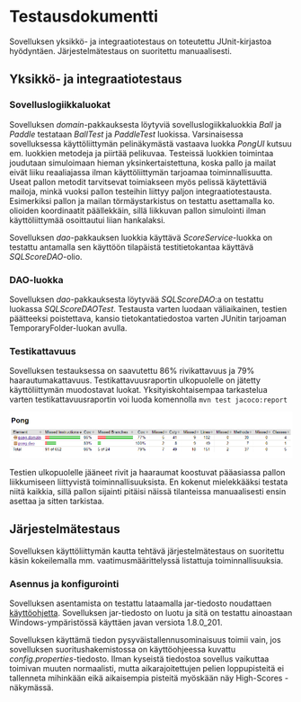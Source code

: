 # Testausdokumentti

Sovelluksen yksikkö- ja integraatiotestaus on toteutettu JUnit-kirjastoa hyödyntäen. Järjestelmätestaus on suoritettu manuaalisesti.

## Yksikkö- ja integraatiotestaus

### Sovelluslogiikkaluokat

Sovelluksen *domain*-pakkauksesta löytyviä sovelluslogiikkaluokkia *Ball* ja *Paddle* testataan *BallTest* ja *PaddleTest* luokissa. Varsinaisessa sovelluksessa käyttöliittymän pelinäkymästä vastaava luokka *PongUI* kutsuu em. luokkien metodeja ja piirtää pelikuvaa. Testeissä luokkien toimintaa joudutaan simuloimaan hieman yksinkertaistettuna, koska pallo ja mailat eivät liiku reaaliajassa ilman käyttöliittymän tarjoamaa toiminnallisuutta. Useat pallon metodit tarvitsevat toimiakseen myös pelissä käytettäviä mailoja, minkä vuoksi pallon testeihin liittyy paljon integraatiotestausta. Esimerkiksi pallon ja mailan törmäystarkistus on testattu asettamalla ko. olioiden koordinaatit päällekkäin, sillä liikkuvan pallon simulointi ilman käyttöliittymää osoittautui liian hankalaksi.

Sovelluksen *dao*-pakkauksen luokkia käyttävä *ScoreService*-luokka on testattu antamalla sen käyttöön tilapäistä testitietokantaa käyttävä *SQLScoreDAO*-olio.

### DAO-luokka

Sovelluksen *dao*-pakkauksesta löytyvää *SQLScoreDAO*:a on testattu luokassa *SQLScoreDAOTest*. Testausta varten luodaan väliaikainen, testien päätteeksi poistettava, kansio tietokantatiedostoa varten JUnitin tarjoaman TemporaryFolder-luokan avulla.

### Testikattavuus

Sovelluksen testauksessa on saavutettu 86% rivikattavuus ja 79% haarautumakattavuus. Testikattavuusraportin ulkopuolelle on jätetty käyttöliittymän muodostavat luokat. Yksityiskohtaisempaa tarkastelua varten testikattavuusraportin voi luoda komennolla ```mvn test jacoco:report```

![testikattavuus](kuvat/testikattavuus.PNG)

Testien ulkopuolelle jääneet rivit ja haaraumat koostuvat pääasiassa pallon liikkumiseen liittyvistä toiminnallisuuksista. En kokenut mielekkääksi testata niitä kaikkia, sillä pallon sijainti pitäisi näissä tilanteissa manuaalisesti ensin asettaa ja sitten tarkistaa.

## Järjestelmätestaus

Sovelluksen käyttöliittymän kautta tehtävä järjestelmätestaus on suoritettu käsin kokeilemalla mm. vaatimusmäärittelyssä listattuja toiminnallisuuksia.

### Asennus ja konfigurointi

Sovelluksen asentamista on testattu lataamalla jar-tiedosto noudattaen [käyttöohjetta](dokumentointi/kayttoohje.md). Sovelluksen jar-tiedosto on luotu ja sitä on testattu ainoastaan Windows-ympäristössä käyttäen javan versiota 1.8.0_201.

Sovelluksen käyttämä tiedon pysyväistallennusominaisuus toimii vain, jos sovelluksen suoritushakemistossa on käyttöohjeessa kuvattu *config.properties*-tiedosto. Ilman kyseistä tiedostoa sovellus vaikuttaa toimivan muuten normaalisti, mutta aikarajoitettujen pelien loppupisteitä ei tallenneta mihinkään eikä aikaisempia pisteitä myöskään näy High-Scores -näkymässä.